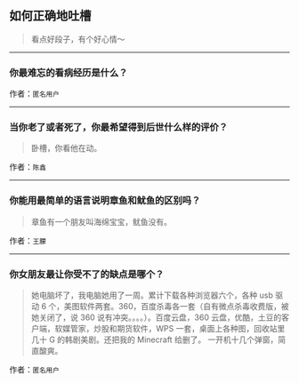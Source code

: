 ## 如何正确地吐槽

> 看点好段子，有个好心情～


 
---

### 你最难忘的看病经历是什么？

> 


作者：`匿名用户`

---

### 当你老了或者死了，你最希望得到后世什么样的评价？

> 卧槽，你看他在动。


作者：`陈鑫`

---

### 你能用最简单的语言说明章鱼和鱿鱼的区别吗？

> 章鱼有一个朋友叫海绵宝宝，鱿鱼没有。


作者：`王朦`

---

### 你女朋友最让你受不了的缺点是哪个？

> 她电脑坏了，我电脑她用了一周。累计下载各种浏览器六个，各种 usb 驱动 6 个，美图软件两套。360，百度杀毒各一套（自有微点杀毒收费版，被她关闭了，说 360 说有冲突。。。。）。百度云盘，360 云盘，优酷，土豆的客户端，软媒管家，炒股和期货软件，WPS 一套，桌面上各种图，回收站里几十 G 的韩剧美剧。还把我的 Minecraft 给删了。
> 一开机十几个弹窗，简直酸爽。


作者：`匿名用户`